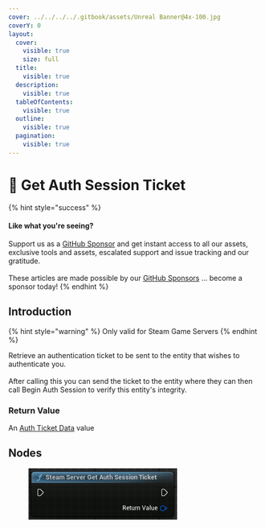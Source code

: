 ```yaml
---
cover: ../../../../.gitbook/assets/Unreal Banner@4x-100.jpg
coverY: 0
layout:
  cover:
    visible: true
    size: full
  title:
    visible: true
  description:
    visible: true
  tableOfContents:
    visible: true
  outline:
    visible: true
  pagination:
    visible: true
---
```


# 🔵 Get Auth Session Ticket

{% hint style="success" %}
#### Like what you're seeing?

Support us as a [GitHub Sponsor](../../../../become-a-sponsor/) and get instant access to all our assets, exclusive tools and assets, escalated support and issue tracking and our gratitude.\
\
These articles are made possible by our [GitHub Sponsors](../../../../become-a-sponsor/) ... become a sponsor today!
{% endhint %}

## Introduction

{% hint style="warning" %}
Only valid for Steam Game Servers
{% endhint %}

Retrieve an authentication ticket to be sent to the entity that wishes to authenticate you.\
\
After calling this you can send the ticket to the entity where they can then call Begin Auth Session to verify this entity's integrity.

### Return Value

An [Auth Ticket Data](../types/auth-ticket-data.md) value

## Nodes

<figure><img src="../../../../.gitbook/assets/image (7) (1) (1) (1).png" alt=""><figcaption></figcaption></figure>

